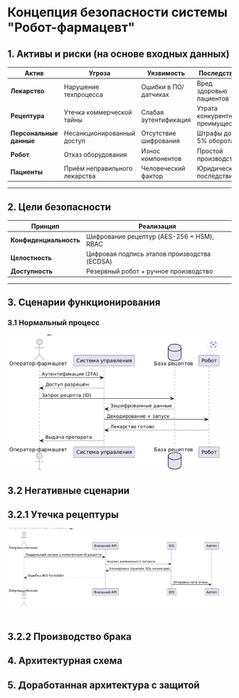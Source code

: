 # Концепция безопасности системы "Робот-фармацевт"

## 1. Активы и риски (на основе входных данных)
| Актив               | Угроза                                    | Уязвимость               | Последствие                 |
|---------------------|-------------------------------------------|--------------------------|-----------------------------|
| **Лекарство**       | Нарушение техпроцесса                    | Ошибки в ПО/датчиках     | Вред здоровью пациентов     |
| **Рецептура**       | Утечка коммерческой тайны                | Слабая аутентификация    | Утрата конкурентного преимущества |
| **Персональные данные** | Несанкционированный доступ          | Отсутствие шифрования    | Штрафы до 5% оборота        |
| **Робот**           | Отказ оборудования                       | Износ компонентов        | Простой производства        |
| **Пациенты**        | Приём неправильного лекарства            | Человеческий фактор      | Юридические последствия     |

---

## 2. Цели безопасности
| Принцип           | Реализация                                      |
|-------------------|-------------------------------------------------|
| **Конфиденциальность** | Шифрование рецептур (AES-256 + HSM), RBAC      |
| **Целостность**       | Цифровая подпись этапов производства (ECDSA)   |
| **Доступность**       | Резервный робот + ручное производство          |

---

## 3. Сценарии функционирования
### 3.1 Нормальный процесс
![Сценарий функционирования](diagrams/scenariog.PNG)
## 3.2 Негативные сценарии
## 3.2.1 Утечка рецептуры
![Негативные сценарии](diagrams/negsc.PNG)
## 3.2.2 Производство брака

## 4. Архитектурная схема

## 5. Доработанная архитектура с защитой

